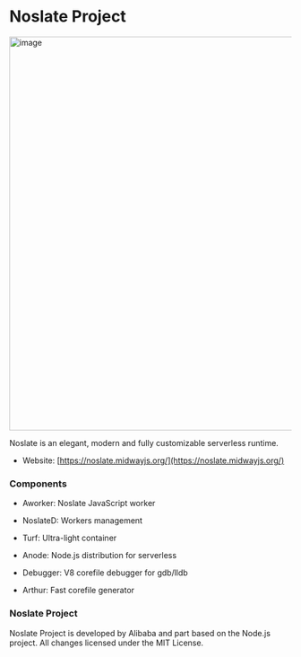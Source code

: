 
# Noslate Project

<img width="702" alt="image" src="https://user-images.githubusercontent.com/629202/186866256-4380bc8e-67f8-47a1-86a5-369fe79cbad9.png">


Noslate is an elegant, modern and fully customizable serverless runtime.

  

* Website: [https://noslate.midwayjs.org/](https://noslate.midwayjs.org/)



### Components
  

* Aworker: Noslate JavaScript worker

* NoslateD: Workers management

* Turf: Ultra-light container

* Anode: Node.js distribution for serverless

* Debugger: V8 corefile debugger for gdb/lldb

* Arthur: Fast corefile generator


### Noslate Project

Noslate Project is developed by Alibaba and part based on the Node.js project. All changes licensed under the MIT License.
